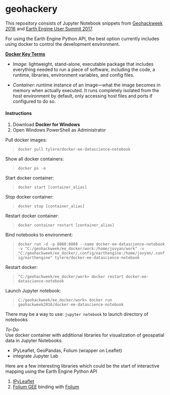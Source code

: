 # geohackery

This repository consists of Jupyter Notebook snippets from [Geohackweek 2016](http://geohackweek.github.io/) and [Earth Engine User Summit 2017](https://events.withgoogle.com/google-earth-engine-user-summit-2017/).

For using the Earth Engine Python API, the best option currently includes using docker to control the development environment.

**[Docker Key Terms](https://docs.docker.com/get-started/)**
- *Image*: lightweight, stand-alone, executable package that includes everything needed to run a piece of software, including the code, a runtime, libraries, environment variables, and config files.

- *Container*: runtime instance of an image—what the image becomes in memory when actually executed. It runs completely isolated from the host environment by default, only accessing host files and ports if configured to do so.

#### Instructions

1. Download **Docker for Windows**
2. Open Windows PowerShell as Administrator <br>

Pull docker images:
> `docker pull tylere/docker-ee-datascience-notebook`

Show all docker containers:
> `docker ps -a`

Start docker container:
> `docker start [container_alias]`

Stop docker container:
> `docker stop [container_alias]`

Restart docker container:
> `docker container restart [container_alias]`

Bind notebooks to environment:
> `docker run -d -p 8888:8888 --name docker-ee-datascience-notebook -v "C:/geohackweek/ee_docker/work:/home/jovyan/work" -v "C:/geohackweek/ee_docker/.config/earthengine:/home/jovyan/.config/earthengine" tylere/docker-ee-datascience-notebook`

Restart docker:
>`"C:/geohackweek/ee_docker/work> docker restart docker-ee-datascience-notebook`

Launch Jupyter notebook:

> `C:/geohackweek/ee_docker/work>
docker run geohackweek2016/docker-ee-datascience-notebook`

There may be a way to use: `jupyter notebook` to launch directory of notebooks

*To-Do*<br>
Use docker container with additional libraries for visualization of geospatial data in Jupyter Notebooks.
- IPyLeaflet, GeoPandas, Folium (wrapper on Leaflet)
- integrate Jupyter Lab

Here are a few interesting libraries which could be the start of interactive mapping using the Earth Engine Python API
1. [IPyLeaflet](https://github.com/ellisonbg/ipyleaflet)
2. [Folium GEE](https://github.com/mccarthyryanc/folium_gee) binding with [Folium](https://github.com/mccarthyryanc/folium_gee)
